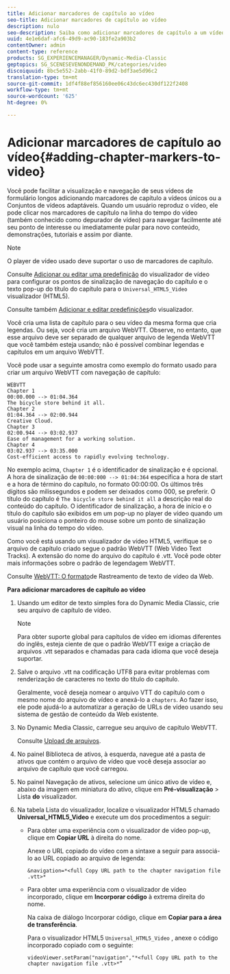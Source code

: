 ```yaml
---
title: Adicionar marcadores de capítulo ao vídeo
seo-title: Adicionar marcadores de capítulo ao vídeo
description: nulo
seo-description: Saiba como adicionar marcadores de capítulo a um vídeo.
uuid: 4e1e6daf-afc6-49d9-ac90-183fe2a903b2
contentOwner: admin
content-type: reference
products: SG_EXPERIENCEMANAGER/Dynamic-Media-Classic
geptopics: SG_SCENESEVENONDEMAND_PK/categories/video
discoiquuid: 8bc5e552-2abb-41f0-89d2-bdf3ae5d96c2
translation-type: tm+mt
source-git-commit: 1df4f88ef856160ee06c43dc6ec430df122f2408
workflow-type: tm+mt
source-wordcount: '625'
ht-degree: 0%

---
```



# Adicionar marcadores de capítulo ao vídeo{#adding-chapter-markers-to-video}

Você pode facilitar a visualização e navegação de seus vídeos de formulário longos adicionando marcadores de capítulo a vídeos únicos ou a Conjuntos de vídeos adaptáveis. Quando um usuário reproduz o vídeo, ele pode clicar nos marcadores de capítulo na linha do tempo do vídeo (também conhecido como depurador de vídeo) para navegar facilmente até seu ponto de interesse ou imediatamente pular para novo conteúdo, demonstrações, tutoriais e assim por diante.

>[!NOTE]
>
>O player de vídeo usado deve suportar o uso de marcadores de capítulo.

Consulte [Adicionar ou editar uma predefinição](previewing-videos-video-viewer.md#adding_or_editing_a_video_viewer_preset) do visualizador de vídeo para configurar os pontos de sinalização de navegação do capítulo e o texto pop-up do título do capítulo para o `Universal_HTML5_Video` visualizador (HTML5).

Consulte também [Adicionar e editar predefinições](application-setup.md#adding_and_editing_viewer_presets)do visualizador.

Você cria uma lista de capítulo para o seu vídeo da mesma forma que cria legendas. Ou seja, você cria um arquivo WebVTT. Observe, no entanto, que esse arquivo deve ser separado de qualquer arquivo de legenda WebVTT que você também esteja usando; não é possível combinar legendas e capítulos em um arquivo WebVTT.

Você pode usar a seguinte amostra como exemplo do formato usado para criar um arquivo WebVTT com navegação de capítulo:

```as3
WEBVTT 
Chapter 1 
00:00.000 --> 01:04.364 
The bicycle store behind it all. 
Chapter 2 
01:04.364 --> 02:00.944 
Creative Cloud. 
Chapter 3 
02:00.944 --> 03:02.937 
Ease of management for a working solution. 
Chapter 4 
03:02.937 --> 03:35.000 
Cost-efficient access to rapidly evolving technology.
```

No exemplo acima, `Chapter 1` é o identificador de sinalização e é opcional. A hora de sinalização de `00:00:000 --> 01:04:364` especifica a hora de start e a hora de término do capítulo, no formato 00:00:00. Os últimos três dígitos são milissegundos e podem ser deixados como 000, se preferir. O título do capítulo é `The bicycle store behind it all` a descrição real do conteúdo do capítulo. O identificador de sinalização, a hora de início e o título do capítulo são exibidos em um pop-up no player de vídeo quando um usuário posiciona o ponteiro do mouse sobre um ponto de sinalização visual na linha do tempo do vídeo.

Como você está usando um visualizador de vídeo HTML5, verifique se o arquivo de capítulo criado segue o padrão WebVTT (Web Video Text Tracks). A extensão do nome do arquivo do capítulo é .vtt. Você pode obter mais informações sobre o padrão de legendagem WebVTT.

Consulte [WebVTT: O formato](https://dev.w3.org/html5/webvtt/)de Rastreamento de texto de vídeo da Web.

**Para adicionar marcadores de capítulo ao vídeo**

1. Usando um editor de texto simples fora do Dynamic Media Classic, crie seu arquivo de capítulo de vídeo.

   >[!NOTE]
   >
   >Para obter suporte global para capítulos de vídeo em idiomas diferentes do inglês, esteja ciente de que o padrão WebVTT exige a criação de arquivos .vtt separados e chamadas para cada idioma que você deseja suportar.

1. Salve o arquivo .vtt na codificação UTF8 para evitar problemas com renderização de caracteres no texto do título do capítulo.

   Geralmente, você deseja nomear o arquivo VTT do capítulo com o mesmo nome do arquivo de vídeo e anexá-lo a `chapters`. Ao fazer isso, ele pode ajudá-lo a automatizar a geração de URLs de vídeo usando seu sistema de gestão de conteúdo da Web existente.

1. No Dynamic Media Classic, carregue seu arquivo de capítulo WebVTT.

   Consulte [Upload de arquivos](uploading-files.md#uploading_files).

1. No painel Biblioteca de ativos, à esquerda, navegue até a pasta de ativos que contém o arquivo de vídeo que você deseja associar ao arquivo de capítulo que você carregou.
1. No painel Navegação de ativos, selecione um único ativo de vídeo e, abaixo da imagem em miniatura do ativo, clique em **Pré-visualização** > Lista **do** visualizador.
1. Na tabela Lista do visualizador, localize o visualizador HTML5 chamado **Universal_HTML5_Video** e execute um dos procedimentos a seguir:

   * Para obter uma experiência com o visualizador de vídeo pop-up, clique em **Copiar URL** à direita do nome.

      Anexe o URL copiado do vídeo com a sintaxe a seguir para associá-lo ao URL copiado ao arquivo de legenda:

      `&navigation=*<full Copy URL path to the chapter navigation file .vtt>*`

   * Para obter uma experiência com o visualizador de vídeo incorporado, clique em **Incorporar código** à extrema direita do nome.

      Na caixa de diálogo Incorporar código, clique em **Copiar para a área de transferência**.

      Para o visualizador HTML5 `Universal_HTML5_Video` , anexe o código incorporado copiado com o seguinte:

      `videoViewer.setParam("navigation","*<full Copy URL path to the chapter navigation file .vtt>*”`

